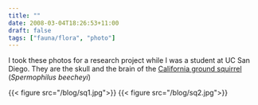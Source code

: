 ```yaml
---
title: ""
date: 2008-03-04T18:26:53+11:00
draft: false
tags: ["fauna/flora", "photo"]
---
```

I took these photos for a research project while I was a student at UC San Diego. They are the skull and the brain of the [California ground squirrel](https://en.wikipedia.org/wiki/California_ground_squirrel) (_Spermophilus beecheyi_)

{{< figure src="/blog/sq1.jpg">}}
{{< figure src="/blog/sq2.jpg">}}

